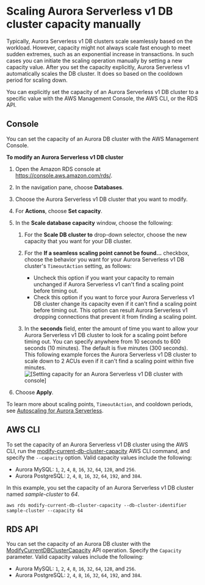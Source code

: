 # Scaling Aurora Serverless v1 DB cluster capacity manually<a name="aurora-serverless.setting-capacity"></a>

Typically, Aurora Serverless v1 DB clusters scale seamlessly based on the workload\. However, capacity might not always scale fast enough to meet sudden extremes, such as an exponential increase in transactions\. In such cases you can initiate the scaling operation manually by setting a new capacity value\. After you set the capacity explicitly, Aurora Serverless v1 automatically scales the DB cluster\. It does so based on the cooldown period for scaling down\. 

You can explicitly set the capacity of an Aurora Serverless v1 DB cluster to a specific value with the AWS Management Console, the AWS CLI, or the RDS API\.

## Console<a name="aurora-serverless.setting-capacity.console"></a>

You can set the capacity of an Aurora DB cluster with the AWS Management Console\.

**To modify an Aurora Serverless v1 DB cluster**

1. Open the Amazon RDS console at [https://console\.aws\.amazon\.com/rds/](https://console.aws.amazon.com/rds/)\.

1. In the navigation pane, choose **Databases**\.

1. Choose the Aurora Serverless v1 DB cluster that you want to modify\.

1. For **Actions**, choose **Set capacity**\.

1. In the **Scale database capacity** window, choose the following: 

   1. For the **Scale DB cluster to** drop\-down selector, choose the new capacity that you want for your DB cluster\.

   1. For the **If a seamless scaling point cannot be found\.\.\.** checkbox, choose the behavior you want for your Aurora Serverless v1 DB cluster's `TimeoutAction` setting, as follows: 
      + Uncheck this option if you want your capacity to remain unchanged if Aurora Serverless v1 can't find a scaling point before timing out\.
      + Check this option if you want to force your Aurora Serverless v1 DB cluster change its capacity even if it can't find a scaling point before timing out\. This option can result Aurora Serverless v1 dropping connections that prevent it from finding a scaling point\.

   1. In the **seconds** field, enter the amount of time you want to allow your Aurora Serverless v1 DB cluster to look for a scaling point before timing out\. You can specify anywhere from 10 seconds to 600 seconds \(10 minutes\)\. The default is five minutes \(300 seconds\)\. This following example forces the Aurora Serverless v1 DB cluster to scale down to 2 ACUs even if it can't find a scaling point within five minutes\.   
![\[Setting capacity for an Aurora Serverless v1 DB cluster with console\]](http://docs.aws.amazon.com/AmazonRDS/latest/AuroraUserGuide/images/aurora-serverless-set-capacity.png)

1. Choose **Apply**\.

To learn more about scaling points, `TimeoutAction`, and cooldown periods, see [Autoscaling for Aurora Serverless](aurora-serverless.how-it-works.md#aurora-serverless.how-it-works.auto-scaling)\.

## AWS CLI<a name="aurora-serverless.setting-capacity.cli"></a>

To set the capacity of an Aurora Serverless v1 DB cluster using the AWS CLI, run the [modify\-current\-db\-cluster\-capacity](https://docs.aws.amazon.com/cli/latest/reference/rds/modify-current-db-cluster-capacity.html) AWS CLI command, and specify the `--capacity` option\. Valid capacity values include the following:
+ Aurora MySQL: `1`, `2`, `4`, `8`, `16`, `32`, `64`, `128`, and `256`\.
+ Aurora PostgreSQL: `2`, `4`, `8`, `16`, `32`, `64`, `192`, and `384`\.

In this example, you set the capacity of an Aurora Serverless v1 DB cluster named *sample\-cluster* to *64*\.

```
aws rds modify-current-db-cluster-capacity --db-cluster-identifier sample-cluster --capacity 64
```

## RDS API<a name="aurora-serverless.setting-capacity.api"></a>

You can set the capacity of an Aurora DB cluster with the [ModifyCurrentDBClusterCapacity](https://docs.aws.amazon.com/AmazonRDS/latest/APIReference/API_ModifyCurrentDBClusterCapacity.html) API operation\. Specify the `Capacity` parameter\. Valid capacity values include the following:
+ Aurora MySQL: `1`, `2`, `4`, `8`, `16`, `32`, `64`, `128`, and `256`\.
+ Aurora PostgreSQL: `2`, `4`, `8`, `16`, `32`, `64`, `192`, and `384`\.